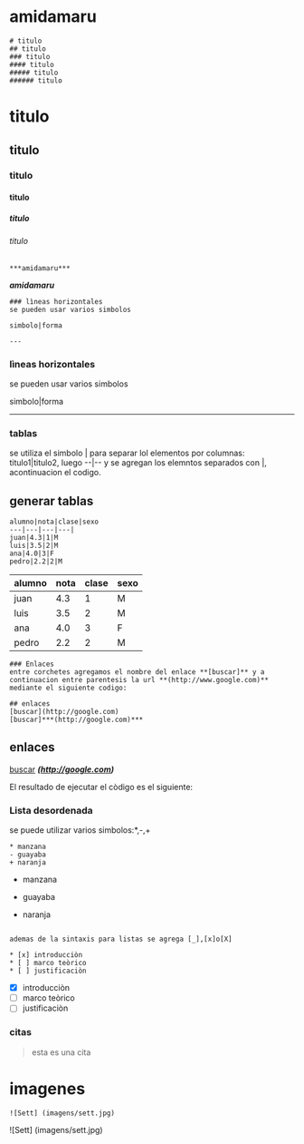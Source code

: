 # amidamaru
~~~
# titulo
## titulo
### titulo
#### titulo 
##### titulo
###### titulo
~~~
# titulo
## titulo
### titulo
#### titulo 
##### titulo
###### titulo
~~~
***amidamaru***
~~~
***amidamaru***
~~~
### lìneas horizontales
se pueden usar varios simbolos

simbolo|forma

---
~~~
### lìneas horizontales
se pueden usar varios simbolos

simbolo|forma

---


### tablas
se utiliza el simbolo | para separar lol elementos por columnas: titulo1|titulo2, luego --|-- y se agregan los elemntos separados 
con |, acontinuacion el codigo.
## generar tablas
~~~
alumno|nota|clase|sexo
---|---|---|---|
juan|4.3|1|M
luis|3.5|2|M
ana|4.0|3|F
pedro|2.2|2|M

~~~
alumno|nota|clase|sexo
---|---|---|---|
juan|4.3|1|M
luis|3.5|2|M
ana|4.0|3|F
pedro|2.2|2|M
~~~
### Enlaces
entre corchetes agregamos el nombre del enlace **[buscar]** y a continuacion entre parentesis la url **(http://www.google.com)**
mediante el siguiente codigo:
~~~
~~~
## enlaces
[buscar](http://google.com)
[buscar]***(http://google.com)***
~~~
## enlaces
[buscar](http://google.com)
***(http://google.com)***

El resultado de ejecutar el còdigo es el siguiente:

<!--listas desordenadas <u>--->
### Lista desordenada
se puede utilizar varios simbolos:*,-,+
~~~~
* manzana
- guayaba
+ naranja
~~~~
* manzana
- guayaba
+ naranja
~~~~

ademas de la sintaxis para listas se agrega [_],[x]o[X]

~~~~
~~~~
* [x] introducciòn
* [ ] marco teòrico
* [ ] justificaciòn
~~~~
* [x] introducciòn
* [ ] marco teòrico
* [ ] justificaciòn

### citas
>esta es una cita

# imagenes
~~~~
![Sett] (imagens/sett.jpg)
~~~~
![Sett] (imagens/sett.jpg)
